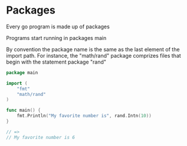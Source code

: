 # Packages

Every go program is made up of packages

Programs start running in packages main

By convention the package name is the same as the last element of the import path. For instance, the "math/rand" package comprizes files that begin with the statement package "rand"

```go
package main

import (
	"fmt"
	"math/rand"
)

func main() {
	fmt.Println("My favorite number is", rand.Intn(10))
}

// => 
// My favorite number is 6
```
